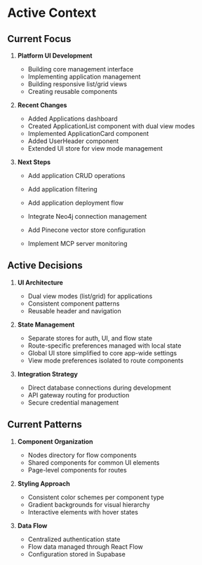 # Active Context

## Current Focus
1. **Platform UI Development**
   - Building core management interface
   - Implementing application management
   - Building responsive list/grid views
   - Creating reusable components

2. **Recent Changes**
   - Added Applications dashboard
   - Created ApplicationList component with dual view modes
   - Implemented ApplicationCard component
   - Added UserHeader component
   - Extended UI store for view mode management

3. **Next Steps**
   - Add application CRUD operations
   - Add application filtering
   - Add application deployment flow

   - Integrate Neo4j connection management
   - Add Pinecone vector store configuration
   - Implement MCP server monitoring

## Active Decisions
1. **UI Architecture**
   - Dual view modes (list/grid) for applications
   - Consistent component patterns
   - Reusable header and navigation

2. **State Management**
   - Separate stores for auth, UI, and flow state
   - Route-specific preferences managed with local state
   - Global UI store simplified to core app-wide settings
   - View mode preferences isolated to route components

3. **Integration Strategy**
   - Direct database connections during development
   - API gateway routing for production
   - Secure credential management

## Current Patterns
1. **Component Organization**
   - Nodes directory for flow components
   - Shared components for common UI elements
   - Page-level components for routes

2. **Styling Approach**
   - Consistent color schemes per component type
   - Gradient backgrounds for visual hierarchy
   - Interactive elements with hover states

3. **Data Flow**
   - Centralized authentication state
   - Flow data managed through React Flow
   - Configuration stored in Supabase